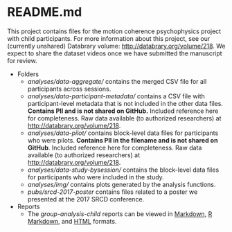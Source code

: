# README.md

This project contains files for the motion coherence psychophysics project with child participants. For more information about this project, see our (currently unshared) Databrary volume: <http://databrary.org/volume/218>. We expect to share the dataset videos once we have submitted the manuscript for review.

- Folders
    - *analyses/data-aggregate/* contains the merged CSV file for all participants across sessions.
    - *analyses/data-participant-metadata/* contains a CSV file with participant-level metadata that is not included in the other data files. **Contains PII and is not shared on GitHub.** Included reference here for completeness. Raw data available (to authorized researchers) at <http://databrary.org/volume/218>.
    - *analyses/data-pilot/* contains block-level data files for participants who were pilots. **Contains PII in the filename and is not shared on GitHub**. Included reference here for completeness. Raw data available (to authorized researchers) at <http://databrary.org/volume/218>.
    - *analyses/data-study-bysession/* contains the block-level data files for participants who were included in the study.
    - *analyses/img/* contains plots generated by the analysis functions.
    - *pubs/srcd-2017-poster* contains files related to a poster we presented at the 2017 SRCD conference.
- Reports
    - The *group-analysis-child* reports can be viewed in [Markdown](group-analysis-child.md), [R Markdown](group-analysis-child.Rmd), and [HTML](group-analysis-child.html) formats.


